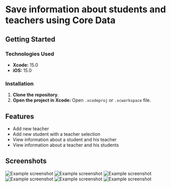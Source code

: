 # Save information about students and teachers using Сore Data

## Getting Started

### Technologies Used
- **Xcode:** 15.0
- **iOS:** 15.0

### Installation
1. **Clone the repository**.
2. **Open the project in Xcode:**
   Open `.xcodeproj` or `.xcworkspace` file.


## Features
- Add new teacher
- Add new student with a teacher selection
- View information about a student and his teacher
- View information about a teacher and his students


## Screenshots
![Example screenshot](./img/1.PNG)
![Example screenshot](./img/2.PNG)
![Example screenshot](./img/3.PNG)
![Example screenshot](./img/4.PNG)
![Example screenshot](./img/5.PNG)
![Example screenshot](./img/5.PNG)
